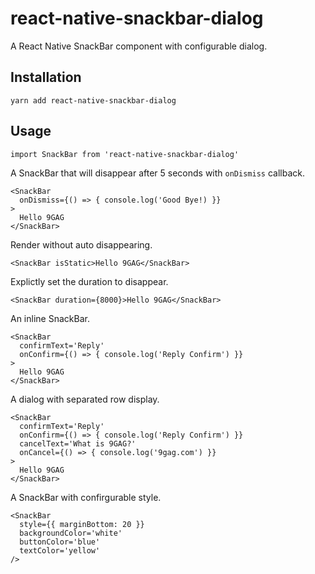 # react-native-snackbar-dialog

A React Native SnackBar component with configurable dialog.

## Installation

`yarn add react-native-snackbar-dialog`

## Usage

`import SnackBar from 'react-native-snackbar-dialog'`

A SnackBar that will disappear after 5 seconds with `onDismiss` callback.
```
<SnackBar
  onDismiss={() => { console.log('Good Bye!) }}
>
  Hello 9GAG
</SnackBar>
```

Render without auto disappearing.
```
<SnackBar isStatic>Hello 9GAG</SnackBar>
```

Explictly set the duration to disappear.
```
<SnackBar duration={8000}>Hello 9GAG</SnackBar>
```

An inline SnackBar.
```
<SnackBar
  confirmText='Reply'
  onConfirm={() => { console.log('Reply Confirm') }}
>
  Hello 9GAG
</SnackBar>
```

A dialog with separated row display.
```
<SnackBar
  confirmText='Reply'
  onConfirm={() => { console.log('Reply Confirm') }}
  cancelText='What is 9GAG?'
  onCancel={() => { console.log('9gag.com') }}
>
  Hello 9GAG
</SnackBar>
```

A SnackBar with confirgurable style.
```
<SnackBar
  style={{ marginBottom: 20 }}
  backgroundColor='white'
  buttonColor='blue'
  textColor='yellow'
/>